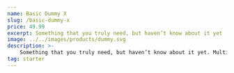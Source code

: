 ```yaml
---
name: Basic Dummy X
slug: /basic-dummy-x
price: 49.99
excerpt: Something that you truly need, but haven’t know about it yet
image: ../../images/products/dummy.svg
description: >-
    Something that you truly need, but haven’t know about it yet. Multiple winner of Community Awards.
tag: starter
---
```

